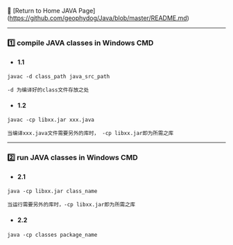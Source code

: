 :hotel: [Return to Home JAVA Page] (https://github.com/geophydog/Java/blob/master/README.md)

***

### :one: compile JAVA classes in Windows CMD
- #### 1.1
```
javac -d class_path java_src_path
```
```
-d 为编译好的class文件存放之处
```

- #### 1.2
```
javac -cp libxx.jar xxx.java
```
```
当编译xxx.java文件需要另外的库时， -cp libxx.jar即为所需之库
```

***

### :two: run JAVA classes in Windows CMD
- #### 2.1
```
java -cp libxx.jar class_name
```
```
当运行需要另外的库时，-cp libxx.jar即为所需之库
```

- #### 2.2
```
java -cp classes package_name
```
